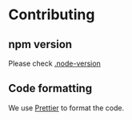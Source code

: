 # Contributing

## npm version

Please check [.node-version](../.node-version)

## Code formatting

We use [Prettier](https://prettier.io/) to format the code.
